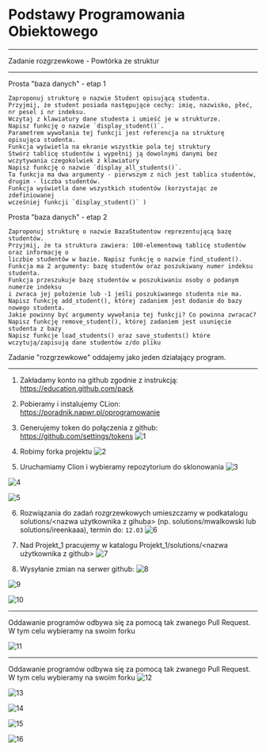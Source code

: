 # Podstawy Programowania Obiektowego

*******************************************************************
Zadanie rozgrzewkowe - Powtórka ze struktur
*******************************************************************

Prosta "baza danych" - etap 1

    Zaproponuj strukturę o nazwie Student opisującą studenta. 
    Przyjmij, że student posiada następujące cechy: imię, nazwisko, płeć, nr pesel i nr indeksu.
    Wczytaj z klawiatury dane studenta i umieść je w strukturze.
    Napisz funkcję o nazwie `display_student()`.
    Parametrem wywołania tej funkcji jest referencja na strukturę opisująca studenta.
    Funkcja wyświetla na ekranie wszystkie pola tej struktury
    Stwórz tablicę studentów i wypełnij ją dowolnymi danymi bez wczytywania czegokolwiek z klawiatury
    Napisz funkcję o nazwie `display_all_students()`.
    Ta funkcja ma dwa argumenty - pierwszym z nich jest tablica studentów, drugim - liczba studentów.
    Funkcja wyświetla dane wszystkich studentów (korzystając ze zdefiniowanej
    wcześniej funkcji `display_student()` )

Prosta "baza danych" - etap 2

    Zaproponuj strukturę o nazwie BazaStudentow reprezentującą bazę studentów.
    Przyjmij, że ta struktura zawiera: 100-elementową tablicę studentów oraz informację o
    liczbie studentów w bazie. Napisz funkcję o nazwie find_student().
    Funkcja ma 2 argumenty: bazę studentów oraz poszukiwany numer indeksu studenta.
    Funkcja przeszukuje bazę studentów w poszukiwaniu osoby o podanym numerze indeksu
    i zwraca jej położenie lub -1 jeśli poszukiwanego studenta nie ma.
    Napisz funkcję add_student(), której zadaniem jest dodanie do bazy nowego studenta.
    Jakie powinny być argumenty wywołania tej funkcji? Co powinna zwracać?
    Napisz funkcję remove_student(), której zadaniem jest usunięcie studenta z bazy
    Napisz funkcje load_students() oraz save_students() które wczytują/zapisują dane studentów z/do pliku

Zadanie "rozgrzewkowe" oddajemy jako jeden działający program.

*******************************************************************
1. Zakładamy konto na github zgodnie z instrukcją: https://education.github.com/pack
2. Pobieramy i instalujemy CLion: https://poradnik.napwr.pl/oprogramowanie
3. Generujemy token do połączenia z github: https://github.com/settings/tokens
![1](images/1.png)

4. Robimy forka projektu
![2](images/2.png)

5. Uruchamiamy Clion i wybieramy repozytorium do sklonowania
![3](images/3.png)

![4](images/4.png)

![5](images/5.png)

6. Rozwiązania do zadań rozgrzewkowych umieszczamy w podkatalogu solutions/<nazwa użytkownika z gihuba> (np. solutions/mwalkowski lub solutions/ireenkaaa), termin do: `12.03`
![6](images/6.png)

7. Nad Projekt_1 pracujemy w katalogu Projekt_1/solutions/<nazwa użytkownika z github>
![7](images/7.png)

8. Wysyłanie zmian na serwer github:
![8](images/8.png)

![9](images/9.png)

![10](images/10.png)

*******************************************************************
Oddawanie programów odbywa się za pomocą tak zwanego Pull Request. W tym celu wybieramy na swoim forku

![11](images/11.png)


*******************************************************************
Oddawanie programów odbywa się za pomocą tak zwanego Pull Request. W tym celu wybieramy na swoim forku
![12](images/12.png)

![13](images/13.png)

![14](images/14.png)

![15](images/15.png)

![16](images/16.png)
